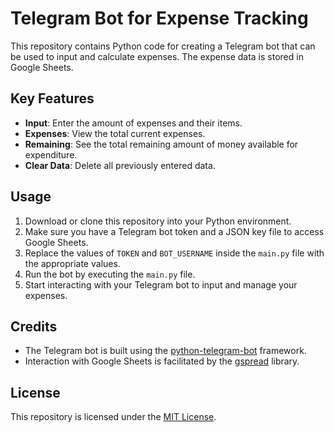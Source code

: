 # Telegram Bot for Expense Tracking

This repository contains Python code for creating a Telegram bot that can be used to input and calculate expenses. The expense data is stored in Google Sheets.

## Key Features

- **Input**: Enter the amount of expenses and their items.
- **Expenses**: View the total current expenses.
- **Remaining**: See the total remaining amount of money available for expenditure.
- **Clear Data**: Delete all previously entered data.

## Usage

1. Download or clone this repository into your Python environment.
2. Make sure you have a Telegram bot token and a JSON key file to access Google Sheets.
3. Replace the values of `TOKEN` and `BOT_USERNAME` inside the `main.py` file with the appropriate values.
4. Run the bot by executing the `main.py` file.
5. Start interacting with your Telegram bot to input and manage your expenses.

## Credits

- The Telegram bot is built using the [python-telegram-bot](https://github.com/python-telegram-bot/python-telegram-bot) framework.
- Interaction with Google Sheets is facilitated by the [gspread](https://github.com/burnash/gspread) library.

## License

This repository is licensed under the [MIT License](LICENSE).

